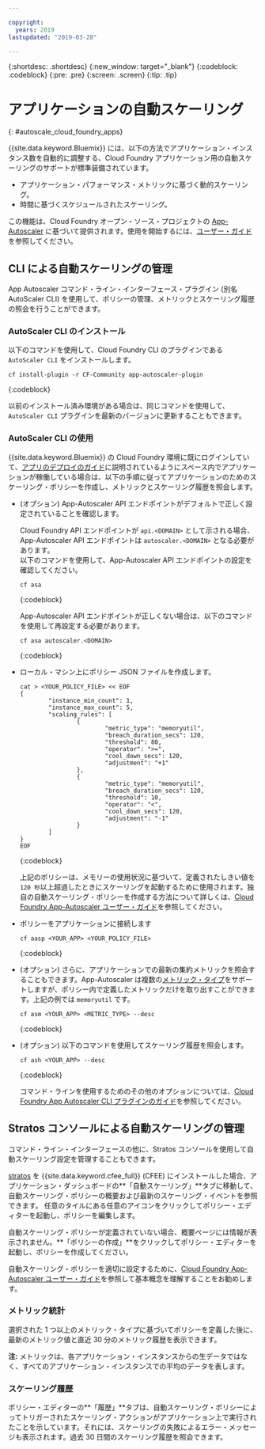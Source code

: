 ```yaml
---

copyright:
  years: 2019
lastupdated: "2019-03-28"

---
```


{:shortdesc: .shortdesc}
{:new_window: target="_blank"}
{:codeblock: .codeblock}
{:pre: .pre}
{:screen: .screen}
{:tip: .tip}

# アプリケーションの自動スケーリング
{: #autoscale_cloud_foundry_apps}

{{site.data.keyword.Bluemix}} には、以下の方法でアプリケーション・インスタンス数を自動的に調整する、Cloud Foundry アプリケーション用の自動スケーリングのサポートが標準装備されています。 
  * アプリケーション・パフォーマンス・メトリックに基づく動的スケーリング。
  * 時間に基づくスケジュールされたスケーリング。

この機能は、Cloud Foundry オープン・ソース・プロジェクトの [App-Autoscaler][autoscaler_project] に基づいて提供されます。使用を開始するには、[ユーザー・ガイド][autoscaler_user_guide]を参照してください。 

## CLI による自動スケーリングの管理

App Autoscaler コマンド・ライン・インターフェース・プラグイン (別名 AutoScaler CLI) を使用して、ポリシーの管理、メトリックとスケーリング履歴の照会を行うことができます。 

### AutoScaler CLI のインストール
以下のコマンドを使用して、Cloud Foundry CLI のプラグインである `AutoScaler CLI` をインストールします。  

``` 
cf install-plugin -r CF-Community app-autoscaler-plugin
```
{:codeblock} 

以前のインストール済み環境がある場合は、同じコマンドを使用して、`AutoScaler CLI` プラグインを最新のバージョンに更新することもできます。 

### AutoScaler CLI の使用

{{site.data.keyword.Bluemix}} の Cloud Foundry 環境に既にログインしていて、[アプリのデプロイのガイド][deploy_app]に説明されているようにスペース内でアプリケーションが稼働している場合は、以下の手順に従ってアプリケーションのためのスケーリング・ポリシーを作成し、メトリックとスケーリング履歴を照会します。 

 *  (オプション) App-Autoscaler API エンドポイントがデフォルトで正しく設定されていることを確認します。  

    Cloud Foundry API エンドポイントが `api.<DOMAIN>` として示される場合、App-Autoscaler API エンドポイントは `autoscaler.<DOMAIN>` となる必要があります。  
    以下のコマンドを使用して、App-Autoscaler API エンドポイントの設定を確認してください。

    ```
    cf asa
    ```
    {:codeblock} 

    App-Autoscaler API エンドポイントが正しくない場合は、以下のコマンドを使用して再設定する必要があります。

    ```
    cf asa autoscaler.<DOMAIN>
    ```
    {:codeblock} 


*  ローカル・マシン上にポリシー JSON ファイルを作成します。 

    ```
    cat > <YOUR_POLICY_FILE> << EOF
    {
            "instance_min_count": 1,
            "instance_max_count": 5,
            "scaling_rules": [
                    {
                            "metric_type": "memoryutil",
                            "breach_duration_secs": 120,
                            "threshold": 80,
                            "operator": ">=",
                            "cool_down_secs": 120,
                            "adjustment": "+1"
                    },
                    {
                            "metric_type": "memoryutil",
                            "breach_duration_secs": 120,
                            "threshold": 10,
                            "operator": "<",
                            "cool_down_secs": 120,
                            "adjustment": "-1"
                    }
            ]
    }
    EOF
    ```
    {:codeblock} 

    上記のポリシーは、メモリーの使用状況に基づいて、定義されたしきい値を `120 秒`以上超過したときにスケーリングを起動するために使用されます。独自の自動スケーリング・ポリシーを作成する方法について詳しくは、[Cloud Foundry App-Autoscaler ユーザー・ガイド][autoscaler_user_guide]を参照してください。

*  ポリシーをアプリケーションに接続します

    ```
    cf aasp <YOUR_APP> <YOUR_POLICY_FILE>
    ```
    {:codeblock} 

*  (オプション) さらに、アプリケーションでの最新の集約メトリックを照会することもできます。App-Autoscaler は複数の[メトリック・タイプ][metric_type]をサポートしますが、ポリシー内で定義したメトリックだけを取り出すことができます。上記の例では `memoryutil` です。  

    ```
    cf asm <YOUR_APP> <METRIC_TYPE> --desc
    ```
    {:codeblock} 

*  (オプション) 以下のコマンドを使用してスケーリング履歴を照会します。

    ```
    cf ash <YOUR_APP> --desc
    ```
    {:codeblock} 

    コマンド・ラインを使用するためのその他のオプションについては、[Cloud Foundry App Autoscaler CLI プラグインのガイド][autoscaler_cli]を参照してください。 


## Stratos コンソールによる自動スケーリングの管理 

コマンド・ライン・インターフェースの他に、Stratos コンソールを使用して自動スケーリング設定を管理することもできます。 

[stratos][stratos] を {{site.data.keyword.cfee_full}} (CFEE) にインストールした場合、アプリケーション・ダッシュボードの**「自動スケーリング」**タブに移動して、自動スケーリング・ポリシーの概要および最新のスケーリング・イベントを参照できます。
任意のタイルにある任意のアイコンをクリックしてポリシー・エディターを起動し、ポリシーを編集します。

自動スケーリング・ポリシーが定義されていない場合、概要ページには情報が表示されません。**「ポリシーの作成」**をクリックしてポリシー・エディターを起動し、ポリシーを作成してください。

自動スケーリング・ポリシーを適切に設定するために、[Cloud Foundry App-Autoscaler ユーザー・ガイド][autoscaler_user_guide]を参照して基本概念を理解することをお勧めします。 

### メトリック統計

選択された 1 つ以上のメトリック・タイプに基づいてポリシーを定義した後に、最新のメトリック値と直近 30 分のメトリック履歴を表示できます。 

**注:** メトリックは、各アプリケーション・インスタンスからの生データではなく、すべてのアプリケーション・インスタンスでの平均のデータを表します。
    
### スケーリング履歴

ポリシー・エディターの**「履歴」**タブは、自動スケーリング・ポリシーによってトリガーされたスケーリング・アクションがアプリケーション上で実行されたことを示しています。それには、スケーリングの失敗によるエラー・メッセージも表示されます。過去 30 日間のスケーリング履歴を照会できます。 


[autoscaler_project]: https://github.com/cloudfoundry-incubator/app-autoscaler
[autoscaler_user_guide]: https://github.com/cloudfoundry-incubator/app-autoscaler/blob/master/docs/Readme.md
[autoscaler_cli]: https://github.com/cloudfoundry-incubator/app-autoscaler-cli-plugin#cloud-foundry-cli-autoscaler-plug-in-
[metric_type]: https://github.com/cloudfoundry-incubator/app-autoscaler/blob/master/docs/Readme.md#metric-types
[deploy_app]: https://cloud.ibm.com/docs/cloud-foundry/deploy-apps.html#dep_apps
[stratos]: https://cloud.ibm.com/docs/cloud-foundry/getting-started.html#install-stratos
